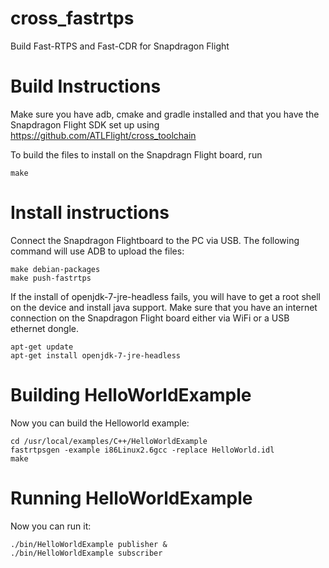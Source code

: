 # cross_fastrtps

Build Fast-RTPS and Fast-CDR for Snapdragon Flight

# Build Instructions

Make sure you have adb, cmake and gradle installed and that you have the Snapdragon Flight SDK set up
using https://github.com/ATLFlight/cross_toolchain

To build the files to install on the Snapdragn Flight board, run
```
make
```

# Install instructions

Connect the Snapdragon Flightboard to the PC via USB. The following command will use ADB to upload the files:
```
make debian-packages
make push-fastrtps
```

If the install of openjdk-7-jre-headless fails, you will have to get a root shell on the device and install java support.
Make sure that you have an internet connection on the Snapdragon Flight board either via WiFi or a USB ethernet dongle.
```
apt-get update
apt-get install openjdk-7-jre-headless
```

# Building HelloWorldExample
Now you can build the Helloworld example:
```
cd /usr/local/examples/C++/HelloWorldExample
fastrtpsgen -example i86Linux2.6gcc -replace HelloWorld.idl
make
```

# Running HelloWorldExample
Now you can run it:
```
./bin/HelloWorldExample publisher &
./bin/HelloWorldExample subscriber
```

